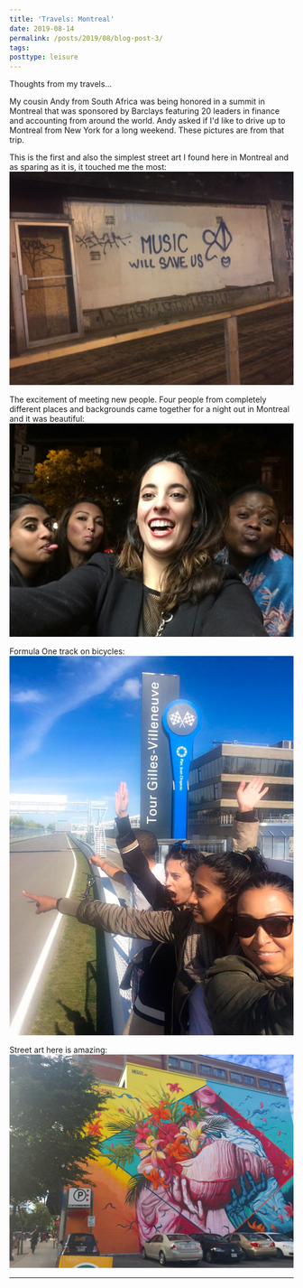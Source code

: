 ```yaml
---
title: 'Travels: Montreal'
date: 2019-08-14
permalink: /posts/2019/08/blog-post-3/
tags:
posttype: leisure
---
```

Thoughts from my travels...

My cousin Andy from South Africa was being honored in a summit in Montreal that was sponsored by Barclays featuring 20 leaders in finance and accounting from around the world. Andy asked if I'd like to drive up to Montreal from New York for a long weekend. These pictures are from that trip.

This is the first and also the simplest street art I found here in Montreal and as sparing as it is, it touched me the most:
![](/images/Montreal1.jpg)

The excitement of meeting new people. Four people from completely different places and backgrounds came together for a night out in Montreal and it was beautiful:
![](/images/Montreal2.jpg)

Formula One track on bicycles:
![](/images/Montreal3.jpg)

Street art here is amazing:
![](/images/Montreal4.jpg)

------